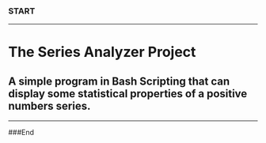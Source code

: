 ### START
-----------------

The Series Analyzer Project
=============

A simple program in Bash Scripting that can display some statistical properties of a positive numbers series.
-------------









-----------------------
###End
